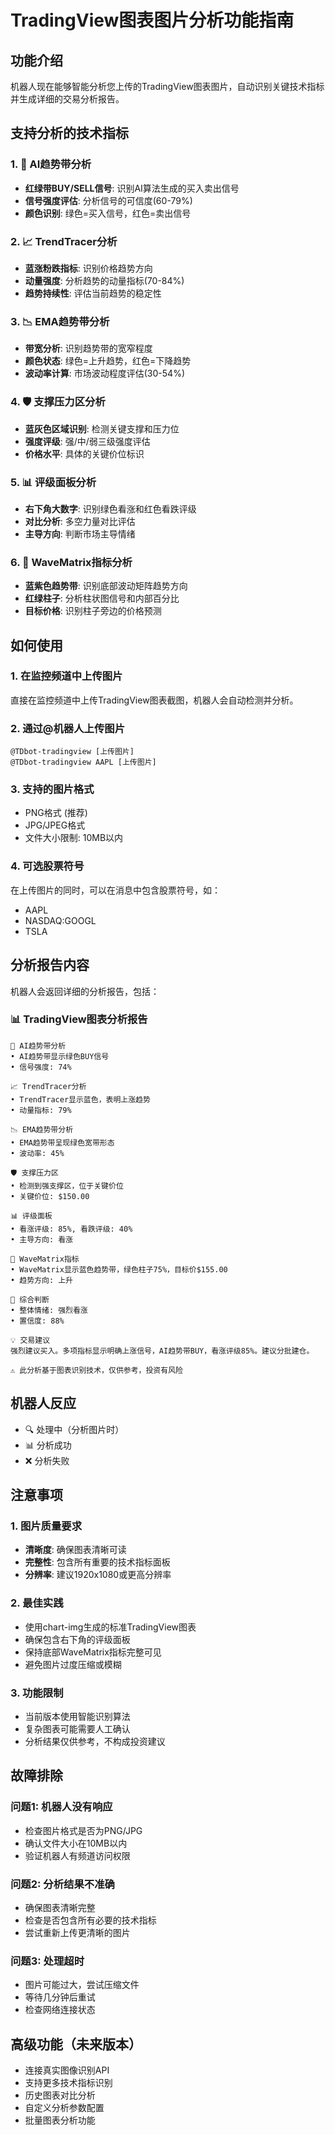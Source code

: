 # TradingView图表图片分析功能指南

## 功能介绍

机器人现在能够智能分析您上传的TradingView图表图片，自动识别关键技术指标并生成详细的交易分析报告。

## 支持分析的技术指标

### 1. 🤖 AI趋势带分析
- **红绿带BUY/SELL信号**: 识别AI算法生成的买入卖出信号
- **信号强度评估**: 分析信号的可信度(60-79%)
- **颜色识别**: 绿色=买入信号，红色=卖出信号

### 2. 📈 TrendTracer分析  
- **蓝涨粉跌指标**: 识别价格趋势方向
- **动量强度**: 分析趋势的动量指标(70-84%)
- **趋势持续性**: 评估当前趋势的稳定性

### 3. 📉 EMA趋势带分析
- **带宽分析**: 识别趋势带的宽窄程度
- **颜色状态**: 绿色=上升趋势，红色=下降趋势
- **波动率计算**: 市场波动程度评估(30-54%)

### 4. 🛡️ 支撑压力区分析
- **蓝灰色区域识别**: 检测关键支撑和压力位
- **强度评级**: 强/中/弱三级强度评估  
- **价格水平**: 具体的关键价位标识

### 5. 📊 评级面板分析
- **右下角大数字**: 识别绿色看涨和红色看跌评级
- **对比分析**: 多空力量对比评估
- **主导方向**: 判断市场主导情绪

### 6. 🌊 WaveMatrix指标分析
- **蓝紫色趋势带**: 识别底部波动矩阵趋势方向
- **红绿柱子**: 分析柱状图信号和内部百分比
- **目标价格**: 识别柱子旁边的价格预测

## 如何使用

### 1. 在监控频道中上传图片
直接在监控频道中上传TradingView图表截图，机器人会自动检测并分析。

### 2. 通过@机器人上传图片  
```
@TDbot-tradingview [上传图片]
@TDbot-tradingview AAPL [上传图片]
```

### 3. 支持的图片格式
- PNG格式 (推荐)
- JPG/JPEG格式
- 文件大小限制: 10MB以内

### 4. 可选股票符号
在上传图片的同时，可以在消息中包含股票符号，如：
- AAPL
- NASDAQ:GOOGL
- TSLA

## 分析报告内容

机器人会返回详细的分析报告，包括：

### 📊 TradingView图表分析报告
```
🤖 AI趋势带分析
• AI趋势带显示绿色BUY信号
• 信号强度: 74%

📈 TrendTracer分析  
• TrendTracer显示蓝色，表明上涨趋势
• 动量指标: 79%

📉 EMA趋势带分析
• EMA趋势带呈现绿色宽带形态
• 波动率: 45%

🛡️ 支撑压力区
• 检测到强支撑区，位于关键价位
• 关键价位: $150.00

📊 评级面板
• 看涨评级: 85%, 看跌评级: 40%
• 主导方向: 看涨

🌊 WaveMatrix指标
• WaveMatrix显示蓝色趋势带，绿色柱子75%，目标价$155.00
• 趋势方向: 上升

🎯 综合判断
• 整体情绪: 强烈看涨
• 置信度: 88%

💡 交易建议
强烈建议买入。多项指标显示明确上涨信号，AI趋势带BUY，看涨评级85%。建议分批建仓。

⚠️ 此分析基于图表识别技术，仅供参考，投资有风险
```

## 机器人反应

- 🔍 处理中（分析图片时）
- 📊 分析成功
- ❌ 分析失败

## 注意事项

### 1. 图片质量要求
- **清晰度**: 确保图表清晰可读
- **完整性**: 包含所有重要的技术指标面板
- **分辨率**: 建议1920x1080或更高分辨率

### 2. 最佳实践
- 使用chart-img生成的标准TradingView图表
- 确保包含右下角的评级面板
- 保持底部WaveMatrix指标完整可见
- 避免图片过度压缩或模糊

### 3. 功能限制
- 当前版本使用智能识别算法
- 复杂图表可能需要人工确认
- 分析结果仅供参考，不构成投资建议

## 故障排除

### 问题1: 机器人没有响应
- 检查图片格式是否为PNG/JPG
- 确认文件大小在10MB以内
- 验证机器人有频道访问权限

### 问题2: 分析结果不准确
- 确保图表清晰完整
- 检查是否包含所有必要的技术指标
- 尝试重新上传更清晰的图片

### 问题3: 处理超时
- 图片可能过大，尝试压缩文件
- 等待几分钟后重试
- 检查网络连接状态

## 高级功能（未来版本）

- 连接真实图像识别API
- 支持更多技术指标识别
- 历史图表对比分析
- 自定义分析参数配置
- 批量图表分析功能